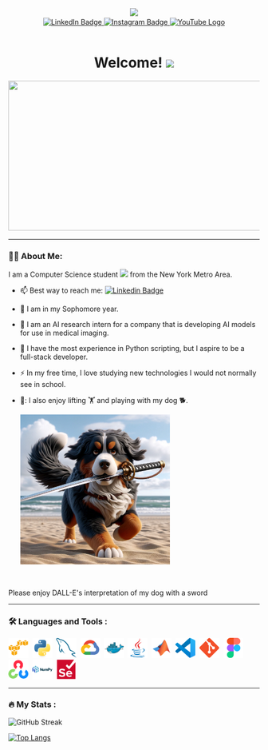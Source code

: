 <div id="header" align="center">
  <img src="https://media.giphy.com/media/scZPhLqaVOM1qG4lT9/giphy.gif" width="175"/>
<div id="badges" >

  <a href="https://www.linkedin.com/in/kyrollos-g-8b5325246/">
        <img src="https://img.shields.io/badge/LinkedIn-blue?style=for-the-badge&logo=linkedin&logoColor=white" alt="LinkedIn Badge"/>
    </a>
    <a href="https://www.instagram.com/toyotakyrolla">
        <img src="https://img.shields.io/badge/Instagram-E4405F?style=for-the-badge&logo=instagram&logoColor=white" alt="Instagram Badge"/>
    </a>
    <!-- YouTube Badge -->
    <a href="https://www.youtube.com/watch?v=dQw4w9WgXcQ" >
        <img src="https://img.shields.io/badge/YouTube-red?style=for-the-badge&logo=youtube&logoColor=white" alt="YouTube Logo" />
    </a>
</div>
      <img src="https://komarev.com/ghpvc/?username=kyrollos2&style=flat-square&color=blue" alt=""/>
      <h1>
  Welcome!
  <img src="https://media.giphy.com/media/hvRJCLFzcasrR4ia7z/giphy.gif" width="30px"/>
</h1>
</div>

<div align="center">
  <img src="https://media.giphy.com/media/WoD6JZnwap6s8/giphy.gif" width="600" height="300"/>
</div>

---

### :man_technologist: About Me:
I am a Computer Science student  <img src="https://media.giphy.com/media/WUlplcMpOCEmTGBtBW/giphy.gif" width="30"> from the New York Metro Area.

- :mailbox: Best way to reach me: [![Linkedin Badge](https://img.shields.io/badge/-Kyro-blue?style=flat&logo=Linkedin&logoColor=white)](www.linkedin.com/in/kyrollos-g-8b5325246)
- 🏫 I am in my Sophomore year.
- :robot: I am an AI research intern for a company that is developing AI models for use in medical imaging.
- :snake: I have the most experience in Python scripting, but I aspire to be a full-stack developer. 
- :zap: In my free time, I love studying new technologies I would not normally see in school.
- 🥳: I also enjoy lifting 🏋️ and playing with my dog 🐕.


   <img src="https://raw.githubusercontent.com/kyrollos2/kyrollos2/main/Leela.webp" width="300" alt="Leela, the Bernese Mountain Dog ready for adventure" title="Leela's Adventure"/>
<br>
  <p>Please enjoy DALL-E's interpretation of my dog with a sword</p>


---

### :hammer_and_wrench: Languages and Tools :
<div>
<img src="https://raw.githubusercontent.com/devicons/devicon/55609aa5bd817ff167afce0d965585c92040787a/icons/amazonwebservices/amazonwebservices-original.svg" title="AWS" alt="AWS" width="40" height="40"/>&nbsp;
  <img src="https://raw.githubusercontent.com/devicons/devicon/55609aa5bd817ff167afce0d965585c92040787a/icons/python/python-original.svg" title="Python" alt="Python" width="40" height="40"/>&nbsp;
  <img src="https://raw.githubusercontent.com/devicons/devicon/55609aa5bd817ff167afce0d965585c92040787a/icons/mysql/mysql-original.svg" title="mySQL" alt="mySQL" width="40" height="40"/>&nbsp;
  <img src="https://raw.githubusercontent.com/devicons/devicon/55609aa5bd817ff167afce0d965585c92040787a/icons/googlecloud/googlecloud-original.svg" title="Google Cloud" alt="Google Cloud" width="40" height="40"/>&nbsp;
  <img src="https://raw.githubusercontent.com/devicons/devicon/55609aa5bd817ff167afce0d965585c92040787a/icons/docker/docker-original.svg" title="Docker" alt="Docker" width="40" height="40"/>&nbsp;
  <img src="https://raw.githubusercontent.com/devicons/devicon/55609aa5bd817ff167afce0d965585c92040787a/icons/java/java-original.svg"  title="Java" alt="Java" width="40" height="40"/>&nbsp;
  <img src="https://raw.githubusercontent.com/devicons/devicon/55609aa5bd817ff167afce0d965585c92040787a/icons/matlab/matlab-original.svg" title="MATlab" alt="MATlab" width="40" height="40"/>&nbsp;
  <img src="https://raw.githubusercontent.com/devicons/devicon/55609aa5bd817ff167afce0d965585c92040787a/icons/vscode/vscode-original.svg" title="VScode" alt="VScode" width="40" height="40"/>&nbsp;
  <img src="https://raw.githubusercontent.com/devicons/devicon/55609aa5bd817ff167afce0d965585c92040787a/icons/git/git-original.svg" title="git" alt="git" width="40" height="40"/>&nbsp;
  <img src="https://raw.githubusercontent.com/devicons/devicon/55609aa5bd817ff167afce0d965585c92040787a/icons/figma/figma-original.svg" title="Figma"  alt="Figma" width="40" height="40"/>&nbsp;
  <img src="https://raw.githubusercontent.com/devicons/devicon/55609aa5bd817ff167afce0d965585c92040787a/icons/opencv/opencv-original.svg" title="opencv" alt="opencv" width="40" height="40"/>&nbsp;
  <img src="https://raw.githubusercontent.com/devicons/devicon/55609aa5bd817ff167afce0d965585c92040787a/icons/numpy/numpy-original-wordmark.svg" title="numpy" alt="numpy" width="40" height="40"/>&nbsp;
  <img src="https://raw.githubusercontent.com/devicons/devicon/55609aa5bd817ff167afce0d965585c92040787a/icons/selenium/selenium-original.svg" title="selenium" **alt="selenium" width="40" height="40"/>
</div>

---

### :fire: My Stats :
![GitHub Streak](http://github-readme-streak-stats.herokuapp.com?user=kyrollos2&theme=tokyonight-duo)

[![Top Langs](https://github-readme-stats.vercel.app/api/top-langs/?username=kyrollos2&layout=compact&theme=vision-friendly-dark)](https://github.com/anuraghazra/github-readme-stats)

